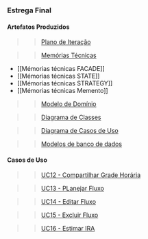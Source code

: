 ### Estrega Final

#### Artefatos Produzidos

>>[Plano de Iteração]()

>>[Memórias Técnicas]()
* [[Mémorias técnicas   FACADE]]
* [[Mémorias técnicas STATE]]
* [[Mémorias técnicas   STRATEGY]]
* [[Mémorias técnicas   Memento]]

>>[Modelo de Domínio]()

>>[Diagrama de Classes]()

>>[Diagrama de Casos de Uso]()

>>[Modelos de banco de dados]()

#### Casos de Uso

>>[UC12 - Compartilhar Grade Horária]()

>>[UC13 - PLanejar Fluxo]()

>>[UC14 - Editar Fluxo]()

>>[UC15 - Excluir Fluxo](h)

>>[UC16 - Estimar IRA]()

